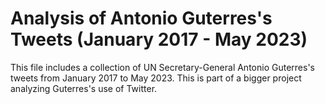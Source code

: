 # Analysis of Antonio Guterres's Tweets (January 2017 - May 2023)
This file includes a collection of UN Secretary-General Antonio Guterres's tweets from January 2017 to May 2023. This is part of a bigger project analyzing Guterres's use of Twitter.
